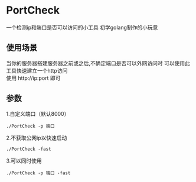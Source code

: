 # PortCheck
一个检测ip和端口是否可以访问的小工具
初学golang制作的小玩意  
## 使用场景  
当你的服务器搭建服务器之前或之后,不确定端口是否可以外网访问时
可以使用此工具快速建立一个http访问  
使用 http://ip:port 即可  
## 参数  
1.自定义端口（默认8000）
```shell
./PortCheck -p 端口
```
2.不获取公网ip以快速启动
```shell
./PortCheck -fast 
```
3.可以同时使用
```shell
./PortCheck -p 端口 -fast
```
